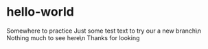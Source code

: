 # hello-world
Somewhere to practice
Just some test text to try our a new branch\n
Nothing much to see here\n
Thanks for looking
